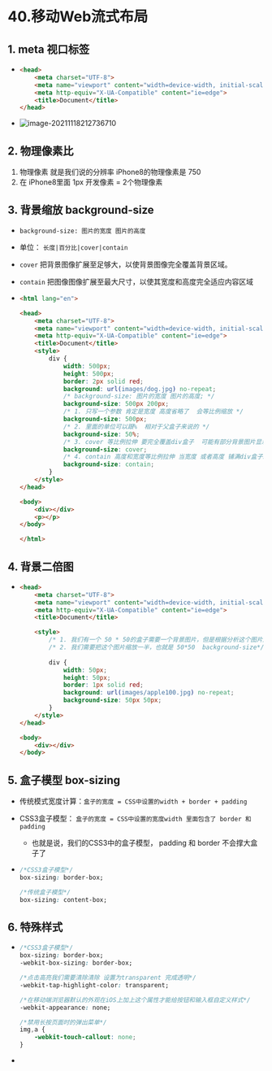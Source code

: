 # 40.移动Web流式布局

##  1. meta 视口标签

- ```html
  <head>
      <meta charset="UTF-8">
      <meta name="viewport" content="width=device-width, initial-scale=1.0,maximum-scale=1.0, minimum-scale=1.0, user-scalable=no">
      <meta http-equiv="X-UA-Compatible" content="ie=edge">
      <title>Document</title>
  </head>
  ```

- ![image-20211118212736710](https://raw.githubusercontent.com/TWDH/Leetcode-From-Zero/pictures/img/image-20211118212736710.png)

## 2. 物理像素比

1. 物理像素 就是我们说的分辨率  iPhone8的物理像素是 750
2. 在 iPhone8里面  1px 开发像素  =  2个物理像素 

## 3. 背景缩放 background-size

- `background-size: 图片的宽度 图片的高度`

- 单位： `长度|百分比|cover|contain`

- `cover` 把背景图像扩展至足够大，以使背景图像完全覆盖背景区域。

- `contain` 把图像图像扩展至最大尺寸，以使其宽度和高度完全适应内容区域

- ```html
  <html lang="en">
  
  <head>
      <meta charset="UTF-8">
      <meta name="viewport" content="width=device-width, initial-scale=1.0">
      <meta http-equiv="X-UA-Compatible" content="ie=edge">
      <title>Document</title>
      <style>
          div {
              width: 500px;
              height: 500px;
              border: 2px solid red;
              background: url(images/dog.jpg) no-repeat;
              /* background-size: 图片的宽度 图片的高度; */
              background-size: 500px 200px;
              /* 1. 只写一个参数 肯定是宽度 高度省略了  会等比例缩放 */
              background-size: 500px;
              /* 2. 里面的单位可以跟%  相对于父盒子来说的 */
              background-size: 50%;
              /* 3. cover 等比例拉伸 要完全覆盖div盒子  可能有部分背景图片显示不全 */
              background-size: cover;
              /* 4. contain 高度和宽度等比例拉伸 当宽度 或者高度 铺满div盒子就不再进行拉伸了 可能有部分空白区域 */
              background-size: contain;
          }
      </style>
  </head>
  
  <body>
      <div></div>
      <p></p>
  </body>
  
  </html>
  ```

## 4. 背景二倍图

- ```html
  <head>
      <meta charset="UTF-8">
      <meta name="viewport" content="width=device-width, initial-scale=1.0">
      <meta http-equiv="X-UA-Compatible" content="ie=edge">
      <title>Document</title>
  
      <style>
          /* 1. 我们有一个 50 * 50的盒子需要一个背景图片，但是根据分析这个图片还是要准备2倍， 100*100 */
          /* 2. 我们需要把这个图片缩放一半，也就是 50*50  background-size*/
          
          div {
              width: 50px;
              height: 50px;
              border: 1px solid red;
              background: url(images/apple100.jpg) no-repeat;
              background-size: 50px 50px;
          }
      </style>
  </head>
  
  <body>
      <div></div>
  </body>
  ```

## 5. 盒子模型 box-sizing

- 传统模式宽度计算：`盒子的宽度 = CSS中设置的width + border + padding`

- CSS3盒子模型： `盒子的宽度 = CSS中设置的宽度width 里面包含了 border 和 padding`

  - 也就是说，我们的CSS3中的盒子模型， padding 和 border 不会撑大盒子了

- ```css
  /*CSS3盒子模型*/
  box-sizing: border-box;
  
  /*传统盒子模型*/
  box-sizing: content-box;
  ```

## 6. 特殊样式

- ```css
  /*CSS3盒子模型*/
  box-sizing: border-box;
  -webkit-box-sizing: border-box;
  
  /*点击高亮我们需要清除清除 设置为transparent 完成透明*/
  -webkit-tap-highlight-color: transparent;
  
  /*在移动端浏览器默认的外观在iOS上加上这个属性才能给按钮和输入框自定义样式*/
  -webkit-appearance: none;
  
  /*禁用长按页面时的弹出菜单*/
  img,a { 
      -webkit-touch-callout: none; 
  }
  ```

- 

























